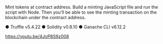 Mint tokens at contract address. Build a minting JavaScript file and run the script with Node. Then you'll be able to see the minting transaction on the blockchain under the contract address. 

● Truffle v5.4.22 ● Solidity v0.8.10 ● Ganache CLI v6.12.2

 https://youtu.be/4JoP8S9z008 
